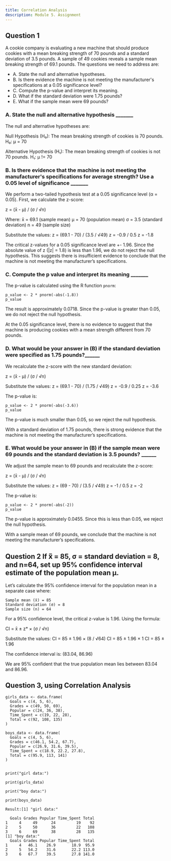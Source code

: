 ```yaml
---
title: Correlation Analysis
description: Module 5. Assignment
---
```


## Question 1

A cookie company is evaluating a new machine that should produce cookies with a mean breaking strength of 70 pounds and a standard deviation of 3.5 pounds. A sample of 49 cookies reveals a sample mean breaking strength of 69.1 pounds. The questions we need to address are:

- A. State the null and alternative hypotheses.
- B. Is there evidence the machine is not meeting the manufacturer's specifications at a 0.05 significance level?
- C. Compute the p-value and interpret its meaning.
- D. What if the standard deviation were 1.75 pounds?
- E. What if the sample mean were 69 pounds?

### A. State the null and alternative hypothesis _______

The null and alternative hypotheses are:

Null Hypothesis (H₀): The mean breaking strength of cookies is 70 pounds.
H₀: μ = 70

Alternative Hypothesis (H₁): The mean breaking strength of cookies is not 70 pounds.
H₁: μ != 70

### B. Is there evidence that the machine is not meeting the manufacturer's specifications for average strength? Use a 0.05 level of significance _______

We perform a two-tailed hypothesis test at a 0.05 significance level (α = 0.05). First, we calculate the z-score:

z = (x̄ - μ) / (σ / √n)

Where:
x̄ = 69.1 (sample mean)
μ = 70 (population mean)
σ = 3.5 (standard deviation)
n = 49 (sample size)

Substitute the values:
z = (69.1 - 70) / (3.5 / √49)
z = -0.9 / 0.5
z = -1.8

The critical z-values for a 0.05 significance level are +- 1.96. Since the absolute value of z (|z| = 1.8) is less than 1.96, we do not reject the null hypothesis. This suggests there is insufficient evidence to conclude that the machine is not meeting the manufacturer’s specifications.

### C. Compute the p value and interpret its meaning _______

The p-value is calculated using the R function `pnorm`:

```
p_value <- 2 * pnorm(-abs(-1.8))
p_value
```

The result is approximately 0.0718. Since the p-value is greater than 0.05, we do not reject the null hypothesis.

At the 0.05 significance level, there is no evidence to suggest that the machine is producing cookies with a mean strength different from 70 pounds.

### D. What would be your answer in (B) if the standard deviation were specified as 1.75 pounds?______

We recalculate the z-score with the new standard deviation:

z = (x̄ - μ) / (σ / √n)

Substitute the values:
z = (69.1 - 70) / (1.75 / √49)
z = -0.9 / 0.25
z = -3.6

The p-value is:

```
p_value <- 2 * pnorm(-abs(-3.6))
p_value
```
The p-value is much smaller than 0.05, so we reject the null hypothesis.

With a standard deviation of 1.75 pounds, there is strong evidence that the machine is not meeting the manufacturer’s specifications.

### E. What would be your answer in (B) if the sample mean were 69 pounds and the standard deviation is 3.5 pounds? ______

We adjust the sample mean to 69 pounds and recalculate the z-score:

z = (x̄ - μ) / (σ / √n)

Substitute the values:
z = (69 - 70) / (3.5 / √49)
z = -1 / 0.5
z = -2

The p-value is:

```
p_value <- 2 * pnorm(-abs(-2))
p_value
```

The p-value is approximately 0.0455. Since this is less than 0.05, we reject the null hypothesis.

With a sample mean of 69 pounds, we conclude that the machine is not meeting the manufacturer’s specifications.

## Question 2 If x̅ = 85, σ = standard deviation = 8, and n=64, set up 95% confidence interval estimate of the population mean μ. 

Let’s calculate the 95% confidence interval for the population mean in a separate case where:

    Sample mean (x̄) = 85
    Standard deviation (σ) = 8
    Sample size (n) = 64

For a 95% confidence level, the critical z-value is 1.96. Using the formula:

CI = x̄ ± z* × (σ / √n)

Substitute the values:
CI = 85 ± 1.96 × (8 / √64)
CI = 85 ± 1.96 × 1
CI = 85 ± 1.96

The confidence interval is:
(83.04, 86.96)

We are 95% confident that the true population mean lies between 83.04 and 86.96.

## Question 3, using Correlation Analysis

```
girls_data <- data.frame(
  Goals = c(4, 5, 6),
  Grades = c(49, 50, 69),
  Popular = c(24, 36, 38),
  Time_Spent = c(19, 22, 28),
  Total = c(92, 108, 135)
)

boys_data <- data.frame(
  Goals = c(4, 5, 6),
  Grades = c(46.1, 54.2, 67.7),
  Popular = c(26.9, 31.6, 39.5),
  Time_Spent = c(18.9, 22.2, 27.8),
  Total = c(95.9, 113, 141)
)


print("girl data:")

print(girls_data)

print("boy data:")

print(boys_data)

Result:[1] "girl data:"

  Goals Grades Popular Time_Spent Total
1     4     49      24         19    92
2     5     50      36         22   108
3     6     69      38         28   135
[1] "boy data:"
  Goals Grades Popular Time_Spent Total
1     4   46.1    26.9       18.9  95.9
2     5   54.2    31.6       22.2 113.0
3     6   67.7    39.5       27.8 141.0
```